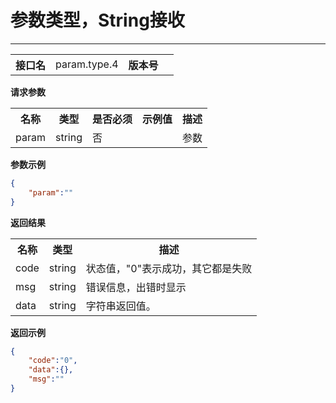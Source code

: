 
# 参数类型，String接收
---


<table>
    <tr>
        <th>接口名</th>
        <td>param.type.4</td>
        <th>版本号</th>
        <td></td>
    </tr>
</table>

**请求参数**

<table>
    <tr>
        <th>名称</th>
        <th>类型</th>
        <th>是否必须</th>
        <th>示例值</th>
        <th>描述</th>
    </tr>
        <tr><td>param</td><td class="param-type">string</td><td>否</td><td></td><td>参数<br/></td></tr>
    </table>

**参数示例**

```json
{
	"param":""
}
```

**返回结果**

<table>
    <tr>
        <th>名称</th>
        <th>类型</th>
        <th>描述</th>
    </tr>
    <tr>
        <td>code</td>
        <td>string</td>
        <td>状态值，"0"表示成功，其它都是失败</td>
    </tr>
    <tr>
        <td>msg</td>
        <td>string</td>
        <td>错误信息，出错时显示</td>
    </tr>
            <tr>
            <td>data</td>
            <td>string</td>
            <td>字符串返回值。</td>
        </tr>
    </table>

**返回示例**

```json
{
	"code":"0",
	"data":{},
	"msg":""
}
```


